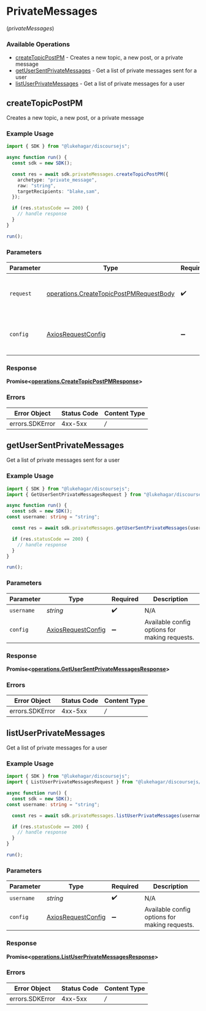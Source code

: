 # PrivateMessages
(*privateMessages*)

### Available Operations

* [createTopicPostPM](#createtopicpostpm) - Creates a new topic, a new post, or a private message
* [getUserSentPrivateMessages](#getusersentprivatemessages) - Get a list of private messages sent for a user
* [listUserPrivateMessages](#listuserprivatemessages) - Get a list of private messages for a user

## createTopicPostPM

Creates a new topic, a new post, or a private message

### Example Usage

```typescript
import { SDK } from "@lukehagar/discoursejs";

async function run() {
  const sdk = new SDK();

  const res = await sdk.privateMessages.createTopicPostPM({
    archetype: "private_message",
    raw: "string",
    targetRecipients: "blake,sam",
  });

  if (res.statusCode == 200) {
    // handle response
  }
}

run();
```

### Parameters

| Parameter                                                                                              | Type                                                                                                   | Required                                                                                               | Description                                                                                            |
| ------------------------------------------------------------------------------------------------------ | ------------------------------------------------------------------------------------------------------ | ------------------------------------------------------------------------------------------------------ | ------------------------------------------------------------------------------------------------------ |
| `request`                                                                                              | [operations.CreateTopicPostPMRequestBody](../../sdk/models/operations/createtopicpostpmrequestbody.md) | :heavy_check_mark:                                                                                     | The request object to use for the request.                                                             |
| `config`                                                                                               | [AxiosRequestConfig](https://axios-http.com/docs/req_config)                                           | :heavy_minus_sign:                                                                                     | Available config options for making requests.                                                          |


### Response

**Promise<[operations.CreateTopicPostPMResponse](../../sdk/models/operations/createtopicpostpmresponse.md)>**
### Errors

| Error Object    | Status Code     | Content Type    |
| --------------- | --------------- | --------------- |
| errors.SDKError | 4xx-5xx         | */*             |

## getUserSentPrivateMessages

Get a list of private messages sent for a user

### Example Usage

```typescript
import { SDK } from "@lukehagar/discoursejs";
import { GetUserSentPrivateMessagesRequest } from "@lukehagar/discoursejs/dist/sdk/models/operations";

async function run() {
  const sdk = new SDK();
const username: string = "string";

  const res = await sdk.privateMessages.getUserSentPrivateMessages(username);

  if (res.statusCode == 200) {
    // handle response
  }
}

run();
```

### Parameters

| Parameter                                                    | Type                                                         | Required                                                     | Description                                                  |
| ------------------------------------------------------------ | ------------------------------------------------------------ | ------------------------------------------------------------ | ------------------------------------------------------------ |
| `username`                                                   | *string*                                                     | :heavy_check_mark:                                           | N/A                                                          |
| `config`                                                     | [AxiosRequestConfig](https://axios-http.com/docs/req_config) | :heavy_minus_sign:                                           | Available config options for making requests.                |


### Response

**Promise<[operations.GetUserSentPrivateMessagesResponse](../../sdk/models/operations/getusersentprivatemessagesresponse.md)>**
### Errors

| Error Object    | Status Code     | Content Type    |
| --------------- | --------------- | --------------- |
| errors.SDKError | 4xx-5xx         | */*             |

## listUserPrivateMessages

Get a list of private messages for a user

### Example Usage

```typescript
import { SDK } from "@lukehagar/discoursejs";
import { ListUserPrivateMessagesRequest } from "@lukehagar/discoursejs/dist/sdk/models/operations";

async function run() {
  const sdk = new SDK();
const username: string = "string";

  const res = await sdk.privateMessages.listUserPrivateMessages(username);

  if (res.statusCode == 200) {
    // handle response
  }
}

run();
```

### Parameters

| Parameter                                                    | Type                                                         | Required                                                     | Description                                                  |
| ------------------------------------------------------------ | ------------------------------------------------------------ | ------------------------------------------------------------ | ------------------------------------------------------------ |
| `username`                                                   | *string*                                                     | :heavy_check_mark:                                           | N/A                                                          |
| `config`                                                     | [AxiosRequestConfig](https://axios-http.com/docs/req_config) | :heavy_minus_sign:                                           | Available config options for making requests.                |


### Response

**Promise<[operations.ListUserPrivateMessagesResponse](../../sdk/models/operations/listuserprivatemessagesresponse.md)>**
### Errors

| Error Object    | Status Code     | Content Type    |
| --------------- | --------------- | --------------- |
| errors.SDKError | 4xx-5xx         | */*             |
